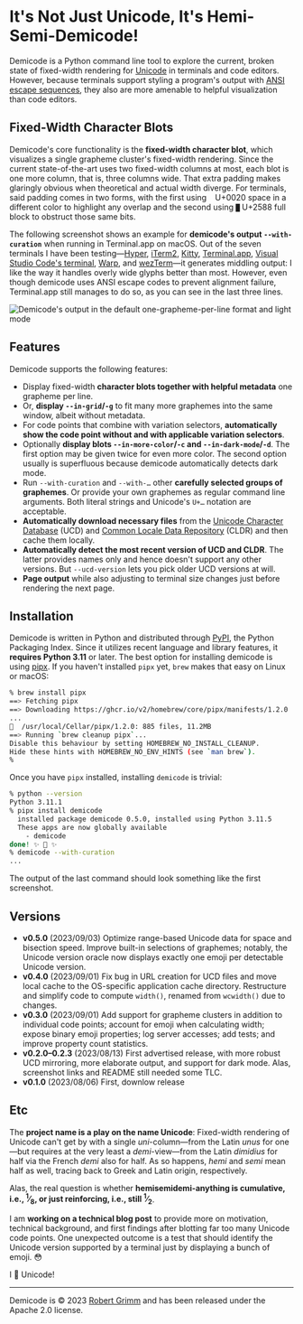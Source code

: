 # It's Not Just Unicode, It's Hemi-Semi-Demicode!

Demicode is a Python command line tool to explore the current, broken state of
fixed-width rendering for [Unicode](https://home.unicode.org) in terminals and
code editors. However, because terminals support styling a program's output with
[ANSI escape sequences](https://en.wikipedia.org/wiki/ANSI_escape_code), they
also are more amenable to helpful visualization than code editors.

## Fixed-Width Character Blots

Demicode's core functionality is the **fixed-width character blot**, which
visualizes a single grapheme cluster's fixed-width rendering. Since the current
state-of-the-art uses two fixed-width columns at most, each blot is one more
column, that is, three columns wide. That extra padding makes glaringly obvious
when theoretical and actual width diverge. For terminals, said padding comes in
two forms, with the first using ` ` U+0020 space in a different color to
highlight any overlap and the second using `█` U+2588 full block to obstruct
those same bits.

The following screenshot shows an example for **demicode's output
`--with-curation`** when running in Terminal.app on macOS. Out of the seven
terminals I have been testing—[Hyper](https://hyper.is),
[iTerm2](https://iterm2.com), [Kitty](https://sw.kovidgoyal.net/kitty/),
[Terminal.app](https://en.wikipedia.org/wiki/Terminal_(macOS)), [Visual Studio
Code's terminal](https://code.visualstudio.com/docs/terminal/basics),
[Warp](https://www.warp.dev), and
[wezTerm](https://wezfurlong.org/wezterm/index.html)—it generates middling
output: I like the way it handles overly wide glyphs better than most. However,
even though demicode uses ANSI escape codes to prevent alignment failure,
Terminal.app still manages to do so, as you can see in the last three lines.


![Demicode's output in the default one-grapheme-per-line format and light
mode](https://raw.githubusercontent.com/apparebit/demicode/boss/docs/terminal.app.png)


## Features

Demicode supports the following features:

  * Display fixed-width **character blots together with helpful metadata** one
    grapheme per line.
  * Or, **display `--in-grid`/`-g`** to fit many more graphemes into the same
    window, albeit without metadata.
  * For code points that combine with variation selectors, **automatically show
    the code point without and with applicable variation selectors**.
  * Optionally **display blots `--in-more-color`/`-c` and
    `--in-dark-mode`/`-d`**. The first option may be given twice for even more
    color. The second option usually is superfluous because demicode
    automatically detects dark mode.
  * Run `--with-curation` and `--with-…` other **carefully selected groups of
    graphemes**. Or provide your own graphemes as regular command line
    arguments. Both literal strings and Unicode's `U+…` notation are acceptable.
  * **Automatically download necessary files** from the [Unicode Character
    Database](https://unicode.org/ucd/) (UCD) and [Common Locale Data
    Repository](https://cldr.unicode.org/) (CLDR) and then cache them locally.
  * **Automatically detect the most recent version of UCD and CLDR**. The latter
    provides names only and hence doesn't support any other versions. But
    `--ucd-version` lets you pick older UCD versions at will.
  * **Page output** while also adjusting to terminal size changes just before
    rendering the next page.


## Installation

Demicode is written in Python and distributed through
[PyPI](https://pypi.org/project/demicode/), the Python Packaging Index. Since it
utilizes recent language and library features, it **requires Python 3.11** or
later. The best option for installing demicode is using
[pipx](https://pypa.github.io/pipx/). If you haven't installed `pipx` yet,
`brew` makes that easy on Linux or macOS:

```sh
% brew install pipx
==> Fetching pipx
==> Downloading https://ghcr.io/v2/homebrew/core/pipx/manifests/1.2.0
...
🍺  /usr/local/Cellar/pipx/1.2.0: 885 files, 11.2MB
==> Running `brew cleanup pipx`...
Disable this behaviour by setting HOMEBREW_NO_INSTALL_CLEANUP.
Hide these hints with HOMEBREW_NO_ENV_HINTS (see `man brew`).
%
```

Once you have `pipx` installed, installing `demicode` is trivial:

```sh
% python --version
Python 3.11.1
% pipx install demicode
  installed package demicode 0.5.0, installed using Python 3.11.5
  These apps are now globally available
    - demicode
done! ✨ 🌟 ✨
% demicode --with-curation
...
```

The output of the last command should look something like the first screenshot.


## Versions

  - **v0.5.0** (2023/09/03) Optimize range-based Unicode data for space and
    bisection speed. Improve built-in selections of graphemes; notably, the
    Unicode version oracle now displays exactly one emoji per detectable Unicode
    version.
  - **v0.4.0** (2023/09/01) Fix bug in URL creation for UCD files and move local
    cache to the OS-specific application cache directory. Restructure and
    simplify code to compute `width()`, renamed from `wcwidth()` due to changes.
  - **v0.3.0** (2023/09/01) Add support for grapheme clusters in addition to
    individual code points; account for emoji when calculating width; expose
    binary emoji properties; log server accesses; add tests; and improve
    property count statistics.
  - **v0.2.0–0.2.3** (2023/08/13) First advertised release, with more robust UCD
    mirroring, more elaborate output, and support for dark mode. Alas,
    screenshot links and README still needed some TLC.
  - **v0.1.0** (2023/08/06) First, downlow release


## Etc

The **project name is a play on the name Unicode**: Fixed-width rendering of
Unicode can't get by with a single *uni*-column—from the Latin *unus* for
one—but requires at the very least a *demi*-view—from the Latin *dimidius* for
half via the French *demi* also for half. As so happens, *hemi* and *semi* mean
half as well, tracing back to Greek and Latin origin, respectively.

Alas, the real question is whether **hemisemidemi-anything is cumulative, i.e.,
<sup>1</sup>&frasl;<sub>8</sub>, or just reinforcing, i.e., still
<sup>1</sup>&frasl;<sub>2</sub>**.

I am **working on a technical blog post** to provide more on motivation,
technical background, and first findings after blotting far too many Unicode
code points. One unexpected outcome is a test that should identify the Unicode
version supported by a terminal just by displaying a bunch of emoji.  😳

I 💖 Unicode!

---

Demicode is © 2023 [Robert Grimm](https://apparebit.com) and has been released
under the Apache 2.0 license.
